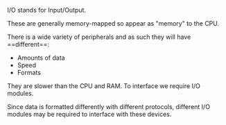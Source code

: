 I/O stands for Input/Output.

These are generally memory-mapped so appear as "memory" to the CPU.

There is a wide variety of peripherals and as such they will have ==different==:
- Amounts of data
- Speed
- Formats

They are slower than the CPU and RAM. To interface we require I/O modules.

Since data is formatted differently with different protocols, different I/O modules may be required to interface with these devices.